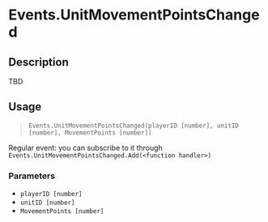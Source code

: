 # Events.UnitMovementPointsChanged
## Description
TBD

## Usage
> `Events.UnitMovementPointsChanged(playerID [number], unitID [number], MovementPoints [number])`

Regular event: you can subscribe to it through `Events.UnitMovementPointsChanged.Add(<function handler>)`

### Parameters
- `playerID [number]`
- `unitID [number]`
- `MovementPoints [number]`